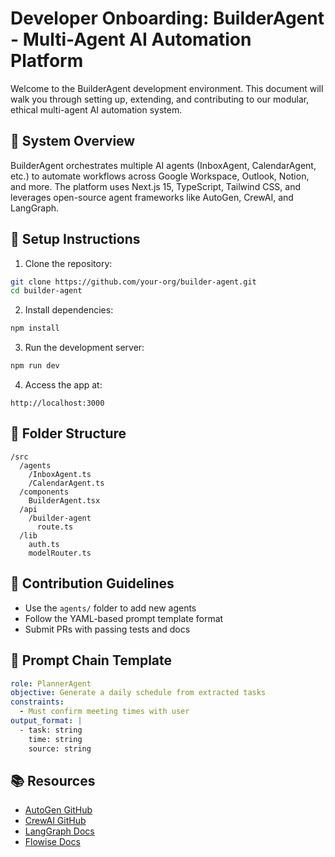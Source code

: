 
# Developer Onboarding: BuilderAgent - Multi-Agent AI Automation Platform

Welcome to the BuilderAgent development environment. This document will walk you through setting up, extending, and contributing to our modular, ethical multi-agent AI automation system.

## 🧱 System Overview
BuilderAgent orchestrates multiple AI agents (InboxAgent, CalendarAgent, etc.) to automate workflows across Google Workspace, Outlook, Notion, and more. The platform uses Next.js 15, TypeScript, Tailwind CSS, and leverages open-source agent frameworks like AutoGen, CrewAI, and LangGraph.

## 🔧 Setup Instructions
1. Clone the repository:
```bash
git clone https://github.com/your-org/builder-agent.git
cd builder-agent
```

2. Install dependencies:
```bash
npm install
```

3. Run the development server:
```bash
npm run dev
```

4. Access the app at:
```
http://localhost:3000
```

## 🧩 Folder Structure
```
/src
  /agents
    /InboxAgent.ts
    /CalendarAgent.ts
  /components
    BuilderAgent.tsx
  /api
    /builder-agent
      route.ts
  /lib
    auth.ts
    modelRouter.ts
```

## 🔁 Contribution Guidelines
- Use the `agents/` folder to add new agents
- Follow the YAML-based prompt template format
- Submit PRs with passing tests and docs

## 🧠 Prompt Chain Template
```yaml
role: PlannerAgent
objective: Generate a daily schedule from extracted tasks
constraints:
  - Must confirm meeting times with user
output_format: |
  - task: string
    time: string
    source: string
```

## 📚 Resources
- [AutoGen GitHub](https://github.com/microsoft/autogen)
- [CrewAI GitHub](https://github.com/joaomdmoura/crewAI)
- [LangGraph Docs](https://docs.langgraph.dev/)
- [Flowise Docs](https://flowiseai.com/docs/)
